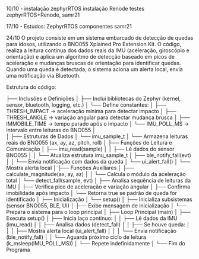 10/10 - instalação zephyrRTOS
	instalação Renode
	testes zephyrRTOS+Renode, samr21

17/10 - Estudos: ZephyrRTOS
				 componentes samr21
				 
24/10
O projeto consiste em um sistema embarcado de detecção de quedas para idosos, utilizando o BNO055 Xplained Pro Extension Kit. O código, realiza a leitura contínua dos dados reais da IMU (aceleração, giroscópio e orientação) e aplica um algoritmo de detecção baseado em picos de aceleração e mudanças bruscas de orientação para identificar quedas. Quando uma queda é detectada, o sistema aciona um alerta local, envia uma notificação via Bluetooth.

Estrutura do código:

 ├── Inclusões e Definições
 │      ├── Inclui bibliotecas do Zephyr (kernel, sensor, bluetooth, logging, etc.)
 │      └── Define constantes:
 │             ├── THRESH_IMPACT → aceleração mínima para detectar impacto
 │             ├── THRESH_ANGLE  → variação angular para detectar mudança brusca
 │             ├── IMMOBILE_TIME → tempo parado após o impacto
 │             └── IMU_POLL_MS   → intervalo entre leituras do BNO055
 │      
 │
 ├── Estruturas de Dados
 │      └── imu_sample_t
 │             └── Armazena leituras reais do BNO055 (ax, ay, az, pitch, roll)
 │
 ├── Funções de Leitura e Comunicação
 │      ├── imu_read(sample)
 │      │      ├── Lê dados do sensor BNO055
 │      │      └── Atualiza estrutura imu_sample_t
 │      ├── ble_notify_fall(evt)
 │      │      └── Envia notificação com dados da queda
 │      └── ui_alert_fall()
 │             └── Mostra alerta local
 │
 ├── Funções Auxiliares
 │      ├── calculate_magnitude(ax, ay, az)
 │      │      └── Calcula o módulo da aceleração total
 │      └── detect_fall(sample, evt)
 │             ├── Analisa sequência de leituras da IMU
 │             ├── Verifica pico de aceleração e variação angular
 │             ├── Confirma imobilidade após impacto
 │             └── Retorna true se padrão de queda for identificado
 │
 ├── Inicialização
 │      └── setup()
 │             ├── Inicializa subsistemas (sensor BNO055, BLE, UI)
 │             ├── Exibe mensagem de inicialização
 │             └── Prepara o sistema para o loop principal
 │
 ├── Loop Principal (main)
 │      ├── Executa setup()
 │      ├── Inicia laço contínuo:
 │      │      ├── Lê dados da IMU (imu_read)
 │      │      ├── Analisa dados (detect_fall)
 │      │      ├── Se houve queda:
 │      │      │      ├── Mostra alerta local (ui_alert_fall)
 │      │      │      └── Envia notificação (ble_notify_fall)
 │      │      └── Aguarda próximo ciclo de leitura (k_msleep(IMU_POLL_MS))
 │      └── Repete indefinidamente
 │
 └── Fim do Programa

